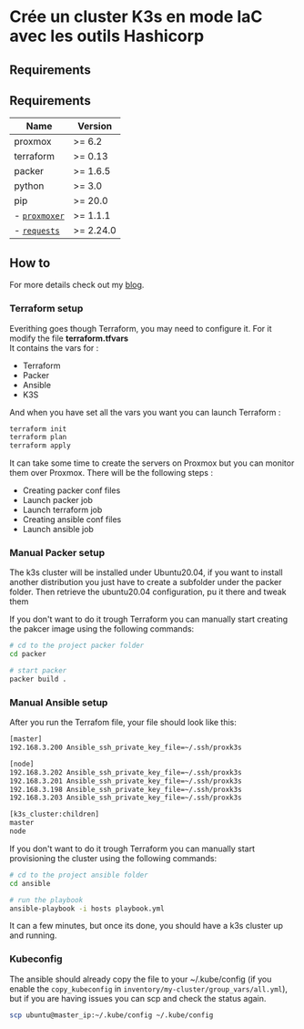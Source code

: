 # Crée un cluster K3s en mode IaC avec les outils Hashicorp

## Requirements

## Requirements ##

| Name          | Version |
|---------------|---------|
| proxmox       | \>= 6.2 |
| terraform     | \>= 0.13 |
| packer        | \>= 1.6.5 |
| python        | \>= 3.0  |
| pip           | \>= 20.0 |
| - [`proxmoxer`](https://github.com/proxmoxer/proxmoxer)           | \>= 1.1.1 |
| - [`requests`](https://pypi.org/project/requests/) | \>= 2.24.0|

## How to
For more details check out my [blog](https://blog.beerus.fr/deploy-k3s-proxmox).

### Terraform setup

Everithing goes though Terraform, you may need to configure it. For it modify the file **terraform.tfvars**  
It contains the vars for :
- Terraform
- Packer
- Ansible
- K3S

And when you have set all the vars you want you can launch Terraform :

```bash
terraform init
terraform plan 
terraform apply 
```

It can take some time to create the servers on Proxmox but you can monitor them over Proxmox.
There will be the following steps : 
- Creating packer conf files
- Launch packer job
- Launch terraform job
- Creating ansible conf files
- Launch ansible job

### Manual Packer setup

The k3s cluster will be installed under Ubuntu20.04, if you want to install another distribution you just have to create a subfolder under the packer folder. Then retrieve the ubuntu20.04 configuration, pu it there and tweak them 

If you don't want to do it trough Terraform you can manually start creating the pakcer image using the following commands:

```bash
# cd to the project packer folder
cd packer

# start packer
packer build .
```

### Manual Ansible setup


After you run the Terrafom file, your file should look like this:

```bash
[master]
192.168.3.200 Ansible_ssh_private_key_file=~/.ssh/proxk3s

[node]
192.168.3.202 Ansible_ssh_private_key_file=~/.ssh/proxk3s
192.168.3.201 Ansible_ssh_private_key_file=~/.ssh/proxk3s
192.168.3.198 Ansible_ssh_private_key_file=~/.ssh/proxk3s
192.168.3.203 Ansible_ssh_private_key_file=~/.ssh/proxk3s

[k3s_cluster:children]
master
node
```

If you don't want to do it trough Terraform you can manually start provisioning the cluster using the following commands:

```bash
# cd to the project ansible folder
cd ansible

# run the playbook
ansible-playbook -i hosts playbook.yml
```

It can a few minutes, but once its done, you should have a k3s cluster up and running.

### Kubeconfig

The ansible should already copy the file to your ~/.kube/config (if you enable the ```copy_kubeconfig``` in  ```inventory/my-cluster/group_vars/all.yml```), but if you are having issues you can scp and check the status again.

```bash
scp ubuntu@master_ip:~/.kube/config ~/.kube/config
```
